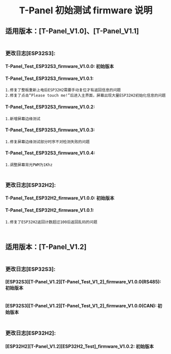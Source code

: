 <!--
 * @Description: None
 * @version: V1.0.0
 * @Author: LILYGO_L
 * @Date: 2023-09-12 18:12:36
 * @LastEditors: LILYGO_L
 * @LastEditTime: 2024-02-03 14:38:37
 * @License: GPL 3.0
-->
<h1 align = "center">T-Panel 初始测试 firmware 说明</h1>

## 适用版本：[T-Panel_V1.0]、[T-Panel_V1.1]
### <br />更改日志[ESP32S3]:
#### T-Panel_Test_ESP32S3_firmware_V1.0.0: 初始版本
#### T-Panel_Test_ESP32S3_firmware_V1.0.1:
    1.修复了整板重新上电后ESP32H2需要手动复位才有返回信息的问题
    2.修复了点击“Please touch me!”后进入主界面，屏幕出现大量ESP32H2初始化信息的问题
#### T-Panel_Test_ESP32S3_firmware_V1.0.2:
    1.新增屏幕边缘测试
#### T-Panel_Test_ESP32S3_firmware_V1.0.3:
    1.修复屏幕边缘测试部分时序不对检测失败的问题
#### T-Panel_Test_ESP32S3_firmware_V1.0.4:
    1.调整屏幕背光PWM为1Khz

### <br />更改日志[ESP32H2]:
#### T-Panel_Test_ESP32H2_firmware_V1.0.0: 初始版本
#### T-Panel_Test_ESP32H2_firmware_V1.0.1:
    1.修复了ESP32H2返回计数超过100后返回乱码的问题

## <br />适用版本：[T-Panel_V1.2]

### <br />更改日志[ESP32S3]:

#### [ESP32S3][T-Panel_V1.2][T-Panel_Test_V1_2]_firmware_V1.0.0(RS485): 初始版本

#### <br />[ESP32S3][T-Panel_V1.2][T-Panel_Test_V1_2]_firmware_V1.0.0(CAN): 初始版本


### <br />更改日志[ESP32H2]:
#### [ESP32H2][T-Panel_V1.2][ESP32H2_Test]_firmware_V1.0.2: 初始版本

